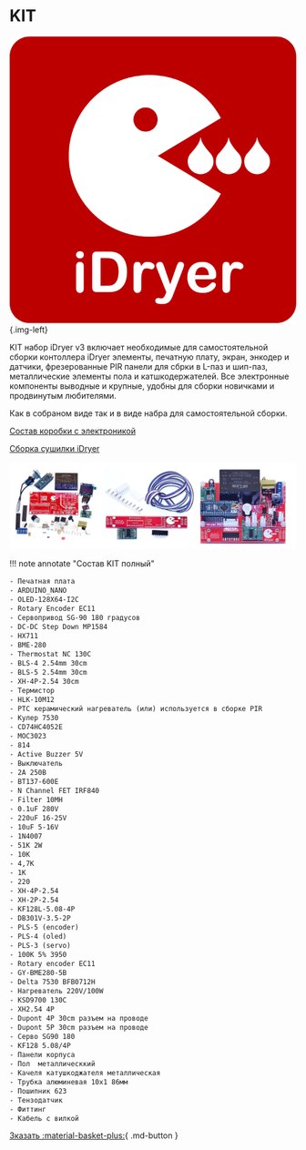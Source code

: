 # KIT

![logo](https://raw.githubusercontent.com/pavluchenkor/iDryerProject/main/img/logoWeb1.png){.img-left}

KIT набор iDryer v3 включает необходимые для самостоятельной сборки контоллера iDryer элементы, печатную плату, экран, энкодер и датчики, фрезерованные PIR панели для сбрки в L-паз и шип-паз, металлические элементы пола и катшкодержателей. 
Все электронные компоненты выводные и крупные, удобны для сборки новичками и продвинутым любителями.

Как в собраном виде так и в виде набра для самостоятельной сборки.

[Состав коробки с электроникой](https://youtube.com/shorts/1hu8ouUc0jI?si=bNsCUIabV3f5F1-T)

[Сборка сушилки iDryer](https://www.youtube.com/watch?v=QL7AUkCoISA&list=PLv8eJa-BRh3z09ve9bOKYYc3aWBMgUUt0&index=1)
<br>
<br>
![KIT](https://raw.githubusercontent.com/pavluchenkor/iDryerProject/main/iDryer%20v2/Hardware/KIT/img/KIT.jpg)

!!! note annotate "Cостав KIT полный"

    - Печатная плата
    - ARDUINO_NANO
    - OLED-128X64-I2C
    - Rotary Encoder EC11
    - Сервопривод SG-90 180 градусов
    - DC-DC Step Down MP1584 
    - HX711
    - BME-280
    - Thermostat NC 130C
    - BLS-4 2.54mm 30cm
    - BLS-5 2.54mm 30cm
    - XH-4P-2.54 30cm
    - Термистор
    - HLK-10M12
    - PTC керамический нагреватель (или) используется в сборке PIR
    - Кулер 7530
    - CD74HC4052E
    - MOC3023
    - 814
    - Active Buzzer 5V
    - Выключатель
    - 2А 250В
    - BT137-600E
    - N Channel FET IRF840
    - Filter 10MH
    - 0.1uF 280V
    - 220uF 16-25V
    - 10uF 5-16V
    - 1N4007
    - 51K 2W
    - 10K
    - 4,7K
    - 1K
    - 220
    - XH-4P-2.54
    - XH-2P-2.54
    - KF128L-5.08-4P
    - DB301V-3.5-2P
    - PLS-5 (encoder)
    - PLS-4 (oled) 
    - PLS-3 (servo) 
    - 100K 5% 3950
    - Rotary encoder ЕС11
    - GY-BME280-5В
    - Delta 7530 BFB0712H
    - Нагреватель 220V/100W
    - KSD9700 130C
    - XH2.54 4P
    - Dupont 4P 30cm разъем на проводе
    - Dupont 5P 30cm разъем на проводе
    - Серво SG90 180
    - KF128 5.08/4P
    - Панели корпуса
    - Пол  металлическкий
    - Качеля катушкоджателя металлическая
    - Трубка алюминевая 10х1 86мм
    - Пошипник 623 
    - Тензодатчик
    - Фиттинг
    - Кабель с вилкой


[Зказать :material-basket-plus:](https://store.idryer.org/){ .md-button }

